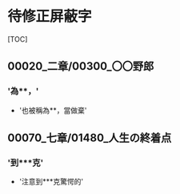 # 待修正屏蔽字

[TOC]

## 00020_二章/00300_〇〇野郎

### '為**，'

- '也被稱為**，當做棄'


## 00070_七章/01480_人生の終着点

### '到***克'

- '注意到***克驚愕的'
